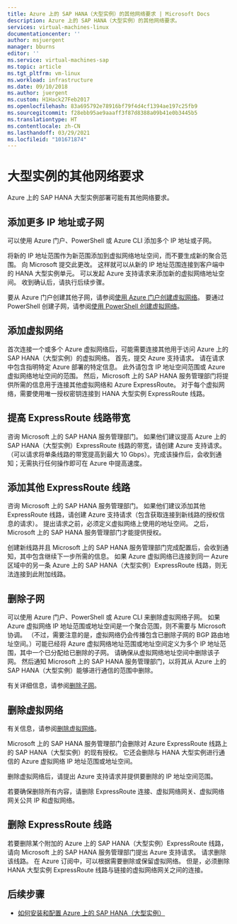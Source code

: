 ```yaml
---
title: Azure 上的 SAP HANA（大型实例）的其他网络要求 | Microsoft Docs
description: Azure 上的 SAP HANA（大型实例）的其他网络要求。
services: virtual-machines-linux
documentationcenter: ''
author: msjuergent
manager: bburns
editor: ''
ms.service: virtual-machines-sap
ms.topic: article
ms.tgt_pltfrm: vm-linux
ms.workload: infrastructure
ms.date: 09/10/2018
ms.author: juergent
ms.custom: H1Hack27Feb2017
ms.openlocfilehash: 83a695792e78916bf79f4d4cf1394ae197c25fb9
ms.sourcegitcommit: f28ebb95ae9aaaff3f87d8388a09b41e0b3445b5
ms.translationtype: HT
ms.contentlocale: zh-CN
ms.lasthandoff: 03/29/2021
ms.locfileid: "101671874"
---
```

# <a name="additional-network-requirements-for-large-instances"></a>大型实例的其他网络要求

Azure 上的 SAP HANA 大型实例部署可能有其他网络要求。

## <a name="add-more-ip-addresses-or-subnets"></a>添加更多 IP 地址或子网

可以使用 Azure 门户、PowerShell 或 Azure CLI 添加多个 IP 地址或子网。

将新的 IP 地址范围作为新范围添加到虚拟网络地址空间，而不要生成新的聚合范围。 向 Microsoft 提交此更改。 这样就可以从新的 IP 地址范围连接到客户端中的 HANA 大型实例单元。 可以发起 Azure 支持请求来添加新的虚拟网络地址空间。 收到确认后，请执行后续步骤。

要从 Azure 门户创建其他子网，请参阅[使用 Azure 门户创建虚拟网络](../../../virtual-network/manage-virtual-network.md#create-a-virtual-network)。 要通过 PowerShell 创建子网，请参阅[使用 PowerShell 创建虚拟网络](../../../virtual-network/manage-virtual-network.md#create-a-virtual-network)。

## <a name="add-virtual-networks"></a>添加虚拟网络

首次连接一个或多个 Azure 虚拟网络后，可能需要连接其他用于访问 Azure 上的 SAP HANA（大型实例）的虚拟网络。 首先，提交 Azure 支持请求。 请在请求中包含指明特定 Azure 部署的特定信息。 此外请包含 IP 地址空间范围或 Azure 虚拟网络地址空间的范围。 然后，Microsoft 上的 SAP HANA 服务管理部门将提供所需的信息用于连接其他虚拟网络和 Azure ExpressRoute。 对于每个虚拟网络，需要使用唯一授权密钥连接到 HANA 大型实例 ExpressRoute 线路。

## <a name="increase-expressroute-circuit-bandwidth"></a>提高 ExpressRoute 线路带宽

咨询 Microsoft 上的 SAP HANA 服务管理部门。 如果他们建议提高 Azure 上的 SAP HANA（大型实例）ExpressRoute 线路的带宽，请创建 Azure 支持请求。 （可以请求将单条线路的带宽提高到最大 10 Gbps）。完成该操作后，会收到通知；无需执行任何操作即可在 Azure 中提高速度。

## <a name="add-an-additional-expressroute-circuit"></a>添加其他 ExpressRoute 线路

咨询 Microsoft 上的 SAP HANA 服务管理部门。 如果他们建议添加其他 ExpressRoute 线路，请创建 Azure 支持请求（包含获取连接到新线路的授权信息的请求）。 提出请求之前，必须定义虚拟网络上使用的地址空间。 之后，Microsoft 上的 SAP HANA 服务管理部门才能提供授权。

创建新线路并且 Microsoft 上的 SAP HANA 服务管理部门完成配置后，会收到通知，其中包含继续下一步所需的信息。 如果 Azure 虚拟网络已连接到同一 Azure 区域中的另一条 Azure 上的 SAP HANA（大型实例）ExpressRoute 线路，则无法连接到此附加线路。

## <a name="delete-a-subnet"></a>删除子网

可以使用 Azure 门户、PowerShell 或 Azure CLI 来删除虚拟网络子网。 如果 Azure 虚拟网络 IP 地址范围或地址空间是一个聚合范围，则不需要与 Microsoft 协调。 （不过，需要注意的是，虚拟网络仍会传播包含已删除子网的 BGP 路由地址空间。）可能已经将 Azure 虚拟网络地址范围或地址空间定义为多个 IP 地址范围，其中一个已分配给已删除的子网。 请确保从虚拟网络地址空间中删除该子网。 然后通知 Microsoft 上的 SAP HANA 服务管理部门，以将其从 Azure 上的 SAP HANA（大型实例）能够进行通信的范围中删除。

有关详细信息，请参阅[删除子网](../../../virtual-network/virtual-network-manage-subnet.md#delete-a-subnet)。

## <a name="delete-a-virtual-network"></a>删除虚拟网络

有关信息，请参阅[删除虚拟网络](../../../virtual-network/manage-virtual-network.md#delete-a-virtual-network)。

Microsoft 上的 SAP HANA 服务管理部门会删除对 Azure ExpressRoute 线路上的 SAP HANA（大型实例）的现有授权。 它还会删除与 HANA 大型实例进行通信的 Azure 虚拟网络 IP 地址范围或地址空间。

删除虚拟网络后，请提出 Azure 支持请求并提供要删除的 IP 地址空间范围。

若要确保删除所有内容，请删除 ExpressRoute 连接、虚拟网络网关、虚拟网络网关公共 IP 和虚拟网络。

## <a name="delete-an-expressroute-circuit"></a>删除 ExpressRoute 线路

若要删除某个附加的 Azure 上的 SAP HANA（大型实例）ExpressRoute 线路，请向 Microsoft 上的 SAP HANA 服务管理部门提出 Azure 支持请求。 请求删除该线路。 在 Azure 订阅中，可以根据需要删除或保留虚拟网络。 但是，必须删除 HANA 大型实例 ExpressRoute 线路与链接的虚拟网络网关之间的连接。

## <a name="next-steps"></a>后续步骤

- [如何安装和配置 Azure 上的 SAP HANA（大型实例）](hana-installation.md)
